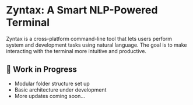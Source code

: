 # Zyntax: A Smart NLP-Powered Terminal

Zyntax is a cross-platform command-line tool that lets users perform system and development tasks using natural language. The goal is to make interacting with the terminal more intuitive and productive.

## 🚧 Work in Progress

- Modular folder structure set up
- Basic architecture under development
- More updates coming soon...